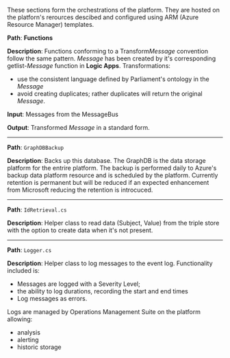 These sections form the orchestrations of the platform.  They are hosted on the platforn's rerources descibed and configured using ARM (Azure Resource Manager)
templates. 

**Path**:    **Functions**

**Description**: Functions conforming to a Transform*Message* convention follow the same pattern.  *Message* has been created by it's
corresponding getlist-*Message* function in **Logic Apps**.  Transformations:
*  use the consistent language defined by Parliament's ontology in the *Message* 
*  avoid creating duplicates; rather duplicates will return the original *Message*.

**Input**: Messages from the MessageBus

**Output**: Transformed *Message* in a standard form.

----

**Path**: `GraphDBBackup`

**Description**: Backs up this database. The GraphDB is the data storage platform for the entrire platform.
The backup is performed daily to Azure's backup data platform resource and is scheduled by the platform.
Currently retention is permanent but will be reduced if an expected enhancement from
Microsoft reducing the retention is introcuced.

---

**Path**: `IdRetrieval.cs`

**Description**: Helper class to read data (Subject, Value) from the triple store with the option to create data when it's not present.

---

**Path**: `Logger.cs`

**Description**: Helper class to log messages to the event log.  Functionality included is:
* Messages are logged with a Severity Level;
* the ability to log durations, recording the start and end times
* Log messages as errors.

Logs are managed by Operations Management Suite on the platform allowing:
* analysis
* alerting
* historic storage
